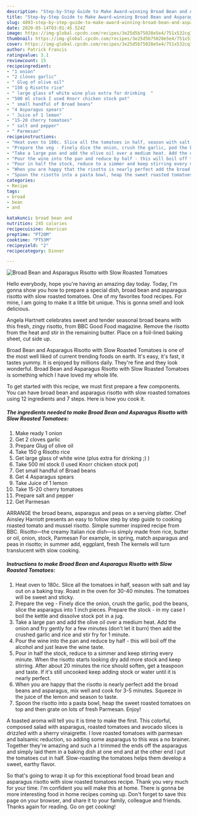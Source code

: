 ```yaml
---
description: "Step-by-Step Guide to Make Award-winning Broad Bean and Asparagus Risotto with Slow Roasted Tomatoes"
title: "Step-by-Step Guide to Make Award-winning Broad Bean and Asparagus Risotto with Slow Roasted Tomatoes"
slug: 4893-step-by-step-guide-to-make-award-winning-broad-bean-and-asparagus-risotto-with-slow-roasted-tomatoes
date: 2020-05-14T03:01:45.524Z
image: https://img-global.cpcdn.com/recipes/3e25d5b75028e5e4/751x532cq70/broad-bean-and-asparagus-risotto-with-slow-roasted-tomatoes-recipe-main-photo.jpg
thumbnail: https://img-global.cpcdn.com/recipes/3e25d5b75028e5e4/751x532cq70/broad-bean-and-asparagus-risotto-with-slow-roasted-tomatoes-recipe-main-photo.jpg
cover: https://img-global.cpcdn.com/recipes/3e25d5b75028e5e4/751x532cq70/broad-bean-and-asparagus-risotto-with-slow-roasted-tomatoes-recipe-main-photo.jpg
author: Patrick Francis
ratingvalue: 3.1
reviewcount: 15
recipeingredient:
- "1 onion"
- "2 cloves garlic"
- " Glug of olive oil"
- "150 g Risotto rice"
- " large glass of white wine plus extra for drinking  "
- "500 ml stock I used Knorr chicken stock pot"
- " small handful of Broad beans"
- "4 Asparagus spears"
- " Juice of 1 lemon"
- "15-20 cherry tomatoes"
- " salt and pepper"
- " Parmesan"
recipeinstructions:
- "Heat oven to 180c. Slice all the tomatoes in half, season with salt and lay out on a baking tray. Roast in the oven for 30-40 minutes. The tomatoes will be sweet and sticky."
- "Prepare the veg - Finely dice the onion, crush the garlic, pod the beans, slice the asparagus into 1 inch pieces. Prepare the stock - in my case I boil the kettle and dissolve stock pot in a jug."
- "Take a large pan and add the olive oil over a medium heat. Add the onion and fry gently for a few minutes (don&#39;t let it burn) then add the crushed garlic and rice and stir fry for 1 minute."
- "Pour the wine into the pan and reduce by half - this will boil off the alcohol and just leave the wine taste."
- "Pour in half the stock, reduce to a simmer and keep stirring every minute. When the risotto starts looking dry add more stock and keep stirring. After about 20 minutes the rice should soften, get a teaspoon and taste. If it&#39;s still uncooked keep adding stock or water until it is nearly perfect."
- "When you are happy that the risotto is nearly perfect add the broad beans and asparagus, mix well and cook for 3-5 minutes. Squeeze in the juice of the lemon and season to taste."
- "Spoon the risotto into a pasta bowl, heap the sweet roasted tomatoes on top and then grate on lots of fresh Parmesan. Enjoy!"
categories:
- Recipe
tags:
- broad
- bean
- and

katakunci: broad bean and 
nutrition: 245 calories
recipecuisine: American
preptime: "PT20M"
cooktime: "PT53M"
recipeyield: "2"
recipecategory: Dinner

---
```



![Broad Bean and Asparagus Risotto with Slow Roasted Tomatoes](https://img-global.cpcdn.com/recipes/3e25d5b75028e5e4/751x532cq70/broad-bean-and-asparagus-risotto-with-slow-roasted-tomatoes-recipe-main-photo.jpg)

Hello everybody, hope you're having an amazing day today. Today, I'm gonna show you how to prepare a special dish, broad bean and asparagus risotto with slow roasted tomatoes. One of my favorites food recipes. For mine, I am going to make it a little bit unique. This is gonna smell and look delicious.

Angela Hartnett celebrates sweet and tender seasonal broad beans with this fresh, zingy risotto, from BBC Good Food magazine. Remove the risotto from the heat and stir in the remaining butter. Place on a foil-lined baking sheet, cut side up.

Broad Bean and Asparagus Risotto with Slow Roasted Tomatoes is one of the most well liked of current trending foods on earth. It's easy, it's fast, it tastes yummy. It is enjoyed by millions daily. They're fine and they look wonderful. Broad Bean and Asparagus Risotto with Slow Roasted Tomatoes is something which I have loved my whole life.


To get started with this recipe, we must first prepare a few components. You can have broad bean and asparagus risotto with slow roasted tomatoes using 12 ingredients and 7 steps. Here is how you cook it.

<!--inarticleads1-->

##### The ingredients needed to make Broad Bean and Asparagus Risotto with Slow Roasted Tomatoes:

1. Make ready 1 onion
1. Get 2 cloves garlic
1. Prepare  Glug of olive oil
1. Take 150 g Risotto rice
1. Get  large glass of white wine (plus extra for drinking ;) )
1. Take 500 ml stock (I used Knorr chicken stock pot)
1. Get  small handful of Broad beans
1. Get 4 Asparagus spears
1. Take  Juice of 1 lemon
1. Take 15-20 cherry tomatoes
1. Prepare  salt and pepper
1. Get  Parmesan


ARRANGE the broad beans, asparagus and peas on a serving platter. Chef Ainsley Harriott presents an easy to follow step by step guide to cooking roasted tomato and mussel risotto. Simple summer inspired recipe from BBC. Risotto—the creamy Italian rice dish—is simply made from rice, butter or oil, onion, stock, Parmesan For example, in spring, match asparagus and peas in risotto; in summer add, eggplant, fresh The kernels will turn translucent with slow cooking. 

<!--inarticleads2-->

##### Instructions to make Broad Bean and Asparagus Risotto with Slow Roasted Tomatoes:

1. Heat oven to 180c. Slice all the tomatoes in half, season with salt and lay out on a baking tray. Roast in the oven for 30-40 minutes. The tomatoes will be sweet and sticky.
1. Prepare the veg - Finely dice the onion, crush the garlic, pod the beans, slice the asparagus into 1 inch pieces. Prepare the stock - in my case I boil the kettle and dissolve stock pot in a jug.
1. Take a large pan and add the olive oil over a medium heat. Add the onion and fry gently for a few minutes (don&#39;t let it burn) then add the crushed garlic and rice and stir fry for 1 minute.
1. Pour the wine into the pan and reduce by half - this will boil off the alcohol and just leave the wine taste.
1. Pour in half the stock, reduce to a simmer and keep stirring every minute. When the risotto starts looking dry add more stock and keep stirring. After about 20 minutes the rice should soften, get a teaspoon and taste. If it&#39;s still uncooked keep adding stock or water until it is nearly perfect.
1. When you are happy that the risotto is nearly perfect add the broad beans and asparagus, mix well and cook for 3-5 minutes. Squeeze in the juice of the lemon and season to taste.
1. Spoon the risotto into a pasta bowl, heap the sweet roasted tomatoes on top and then grate on lots of fresh Parmesan. Enjoy!


A toasted aroma will tell you it is time to make the first. This colorful, composed salad with asparagus, roasted tomatoes and avocado slices is drizzled with a sherry vinaigrette. I love roasted tomatoes with parmesan and balsamic reduction, so adding some asparagus to this was a no brainer. Together they&#39;re amazing and such a I trimmed the ends off the asparagus and simply laid them in a baking dish at one end and at the other end I put the tomatoes cut in half. Slow-roasting the tomatoes helps them develop a sweet, earthy flavor. 

So that's going to wrap it up for this exceptional food broad bean and asparagus risotto with slow roasted tomatoes recipe. Thank you very much for your time. I'm confident you will make this at home. There is gonna be more interesting food in home recipes coming up. Don't forget to save this page on your browser, and share it to your family, colleague and friends. Thanks again for reading. Go on get cooking!
